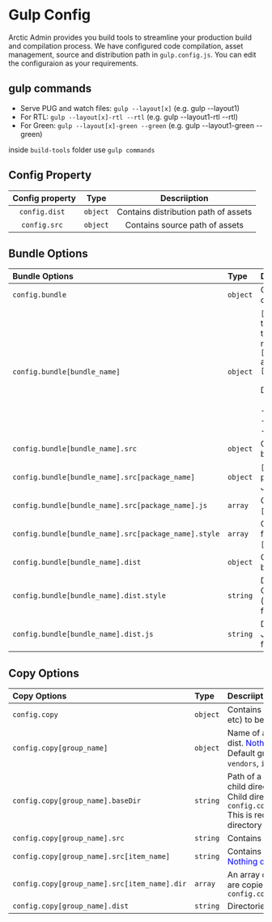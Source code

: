# Gulp Config
Arctic Admin provides you build tools to streamline your production build and compilation process. We have configured code compilation, asset management, source and distribution path in `gulp.config.js`. You can edit the configuraion as your requirements.


## gulp commands

- Serve PUG and watch files: `gulp --layout[x]` (e.g. gulp --layout1)
- For RTL: `gulp --layout[x]-rtl --rtl` (e.g. gulp --layout1-rtl --rtl)
- For Green: `gulp --layout[x]-green --green` (e.g. gulp --layout1-green --green)


inside `build-tools` folder use `gulp commands`

## Config Property
| Config property | Type | Descriiption   |
| :----:           | :----: |    :----:    |
| `config.dist `   | `object` | Contains distribution path of assets   |
| `config.src `   | `object` | Contains source path of assets  |



## Bundle Options

| Bundle Options | Type | Descriiption   |
| :----           | :---- |    :----    |
| `config.bundle `   | `object` | Contains bundle configurations  |
| `config.bundle[bundle_name]`   | `object` | `[bundle_name]` is the name of the bundle. You can change this name. Generated bundle name will be `[bundle_name].bundle.min.js` and `[bundle_name].bundle.min.css` <br/> <br/> Default bundles <br/><br/> - `main`<br/> - `main-dark` <br/> - `vendors`   |
| `config.bundle[bundle_name].src` | `object` | Contains packages to be bundled.
| `config.bundle[bundle_name].src[package_name]` | `object` | `[package_name]` is name of the package. This object contains JS and style files. |
| `config.bundle[bundle_name].src[package_name].js` | `array` | Contains JS source files of `[package_name]` package |
| `config.bundle[bundle_name].src[package_name].style` | `array` | Contains style source files(scss/css) of `[package_name]` package |
| `config.bundle[bundle_name].dist` | `object` | Contains distribution path of bundled files. |
| `config.bundle[bundle_name].dist.style` | `string` | Distribution path of bundled CSS (`[bundle_name].bundle.css`) file. |
| `config.bundle[bundle_name].dist.js` | `string` | Distribution path of bundled JS (`[bundle_name].bundle.js`) file. |


## Copy Options

| Copy Options      | Type | Descriiption   |
| :---        |    :----   |          :--- |
| `config.copy`      | `object`       | Contains assets(js, scss, css, images, fonts & etc) to be copied to dist.   |
| `config.copy[group_name]` | `object` | Name of a group of assets to be copied to dist. <span style="color:blue">Nothing depends on this names.</span> <br/> Default group names: <br/>  `vendors`, `images-fonts`, `js`, `data`, `scss` |
| `config.copy[group_name].baseDir` | `string` | 	Path of a base/parent directory from where child directories are copied. <br/> Child directories are specified in  `config.copy[group_name].src[item_name].dir` <br/> This is required to tell gulp that copy entire directory instead of only files.|
| `config.copy[group_name].src` | `string` | Contains the items to be copied. |
| `config.copy[group_name].src[item_name]` | `string` | Contains the array of directory path. <br/> <span style="color:blue">Nothing depends on this names.</span>
| `config.copy[group_name].src[item_name].dir` | `array` | An array of directory paths. This derectories are copied to <br/> `config.copy[group_name].dist` |
| `config.copy[group_name].dist` | `string` | Directories are copied to this location.


